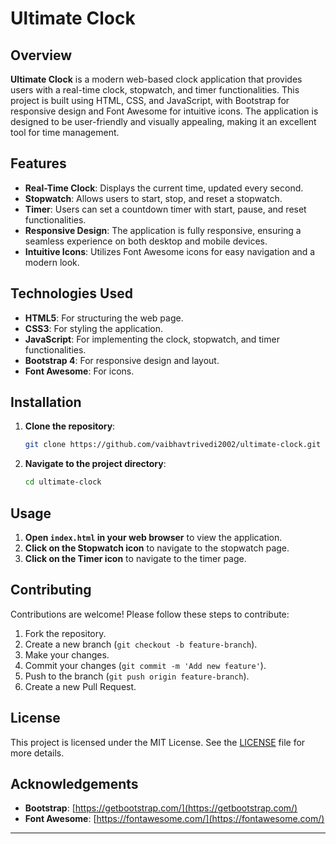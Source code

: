 
# Ultimate Clock

## Overview

**Ultimate Clock** is a modern web-based clock application that provides users with a real-time clock, stopwatch, and timer functionalities. This project is built using HTML, CSS, and JavaScript, with Bootstrap for responsive design and Font Awesome for intuitive icons. The application is designed to be user-friendly and visually appealing, making it an excellent tool for time management.

## Features

- **Real-Time Clock**: Displays the current time, updated every second.
- **Stopwatch**: Allows users to start, stop, and reset a stopwatch.
- **Timer**: Users can set a countdown timer with start, pause, and reset functionalities.
- **Responsive Design**: The application is fully responsive, ensuring a seamless experience on both desktop and mobile devices.
- **Intuitive Icons**: Utilizes Font Awesome icons for easy navigation and a modern look.

## Technologies Used

- **HTML5**: For structuring the web page.
- **CSS3**: For styling the application.
- **JavaScript**: For implementing the clock, stopwatch, and timer functionalities.
- **Bootstrap 4**: For responsive design and layout.
- **Font Awesome**: For icons.

## Installation

1. **Clone the repository**:
    ```bash
    git clone https://github.com/vaibhavtrivedi2002/ultimate-clock.git
    ```
2. **Navigate to the project directory**:
    ```bash
    cd ultimate-clock
    ```

## Usage

1. **Open `index.html` in your web browser** to view the application.
2. **Click on the Stopwatch icon** to navigate to the stopwatch page.
3. **Click on the Timer icon** to navigate to the timer page.

## Contributing

Contributions are welcome! Please follow these steps to contribute:

1. Fork the repository.
2. Create a new branch (`git checkout -b feature-branch`).
3. Make your changes.
4. Commit your changes (`git commit -m 'Add new feature'`).
5. Push to the branch (`git push origin feature-branch`).
6. Create a new Pull Request.

## License

This project is licensed under the MIT License. See the [LICENSE](LICENSE) file for more details.

## Acknowledgements

- **Bootstrap**: [https://getbootstrap.com/](https://getbootstrap.com/)
- **Font Awesome**: [https://fontawesome.com/](https://fontawesome.com/)

---
